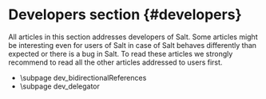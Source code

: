 # Developers section {#developers}

All articles in this section addresses developers of Salt. Some articles might be interesting even for users of Salt in case of Salt behaves differently than expected or there is a bug in Salt. To read these articles we strongly recommend to read all the other articles addressed to users first. 


- \subpage dev_bidirectionalReferences
- \subpage dev_delegator